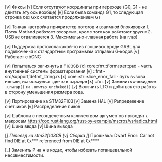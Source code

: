 [v] Фиксы
    [v] Если отсутвуют координаты при переходе (G0, G1 - не двигать эту ось вообще)
    [v] Если была команда G1, то следующая строчка без Gxx считается продолжением G1

[v] Тонкая настройка приоритетов потоков и взаимной блокировки
    1. Поток Motiond работает всевремя, кроме того как работают другие
    2. USB не отваливается
    3. Максимально-плавная работа (на глаз)

[v] Поддержка протокола какой-то из прошивок вроде GRBL для подключения к стандартным программам отправки
    G-кодов
    [v] Работает с bCNC

[v] Попытаться запихнуть в F103CB
    [x] core::fmt::Formatter::pad - часть внутренней системы форматирования
    [v] <str as core::fmt::Debug>::fmt - src/support/defmt_string.rs
    [x] core::str::slice_error_fail - путь вызова неясен, используется где-то в парсере
    [x] <char as core::fmt::Debug>::fmt
    [v] Заменить очевидные `.unwrap()` на `.unwrap_uncheked()`
    [v] Включить LTO и добиться его работы в сторону уменьшения размера кода.
    
[v] Портирование на STM32F103
    [v] Замена HAL
    [v] Рапределение счетчиков
    [v] Распределение пинов

[v] Шаблоны с неорпделенным количеством аргументов приводят к макросам
    https://doc.rust-lang.org/rust-by-example/macros/variadics.html
    [v] Шина ввода
    [v] Шина вывода

[_] Переезд на stm32f103CB
    [v] Сборка
    [_] Прошивка: Dwarf Error: Cannot find DIE at 0x*** referenced from DIE at 0x****

[_] Заменить P на A в кодах, чтобы избезать потанцевальной несовместимости.